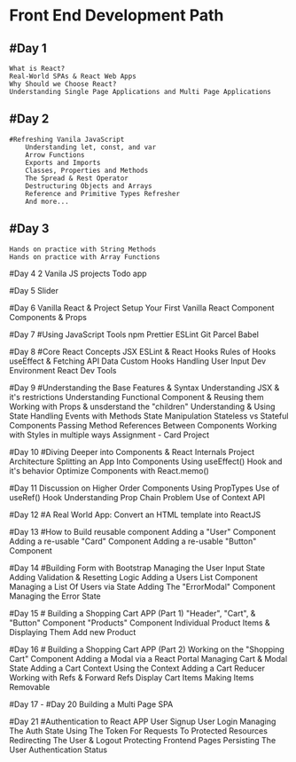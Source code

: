 # Front End Development Path

## #Day 1
    What is React?     
    Real-World SPAs & React Web Apps  
    Why Should we Choose React?  
    Understanding Single Page Applications and Multi Page Applications  

## #Day 2
    #Refreshing Vanila JavaScript
        Understanding let, const, and var
        Arrow Functions
        Exports and Imports
        Classes, Properties and Methods
        The Spread & Rest Operator
        Destructuring Objects and Arrays
        Reference and Primitive Types Refresher
        And more...

## #Day 3
    Hands on practice with String Methods
    Hands on practice with Array Functions

#Day 4 
    2 Vanila JS projects
    Todo app
        
#Day 5
    Slider

#Day 6
    Vanilla React & Project Setup
    Your First Vanilla React Component
    Components & Props

#Day 7
    #Using JavaScript Tools
        npm
        Prettier
        ESLint
        Git
        Parcel
        Babel

#Day 8
    #Core React Concepts
        JSX
        ESLint & React
        Hooks
        Rules of Hooks
        useEffect & Fetching API Data
        Custom Hooks
        Handling User Input
        Dev Environment
        React Dev Tools

#Day 9
    #Understanding the Base Features & Syntax
        Understanding JSX & it's restrictions
        Understanding Functional Component & Reusing them
        Working with Props & unsderstand the "children"
        Understanding & Using State
        Handling Events with Methods
        State Manipulation
        Stateless vs Stateful Components
        Passing Method References Between Components
        Working with Styles in multiple ways
        Assignment - Card Project

#Day 10
    #Diving Deeper into Components & React Internals
        Project Architecture
        Splitting an App Into Components
        Using useEffect() Hook and it's behavior
        Optimize Components with React.memo()
        
#Day 11
    Discussion on Higher Order Components
    Using PropTypes
    Use of useRef() Hook
    Understanding Prop Chain Problem 
    Use of Context API

#Day 12
    #A Real World App: 
        Convert an HTML template into ReactJS

#Day 13
    #How to Build reusable component
        Adding a "User" Component
        Adding a re-usable "Card" Component
        Adding a re-usable "Button" Component

#Day 14
    #Building Form with Bootstrap
        Managing the User Input State
        Adding Validation & Resetting Logic
        Adding a Users List Component
        Managing a List Of Users via State
        Adding The "ErrorModal" Component
        Managing the Error State

#Day 15
    # Building a Shopping Cart APP (Part 1)
        "Header", "Cart", & "Button" Component
        "Products" Component
        Individual Product Items & Displaying Them
        Add new Product

#Day 16
    # Building a Shopping Cart APP (Part 2)
        Working on the "Shopping Cart" Component
        Adding a Modal via a React Portal
        Managing Cart & Modal State
        Adding a Cart Context
        Using the Context
        Adding a Cart Reducer
        Working with Refs & Forward Refs
        Display Cart Items
        Making Items Removable

#Day 17 - #Day 20
    Building a Multi Page SPA

#Day 21
    #Authentication to React APP
        User Signup
        User Login
        Managing The Auth State
        Using The Token For Requests To Protected Resources
        Redirecting The User & Logout
        Protecting Frontend Pages
        Persisting The User Authentication Status
